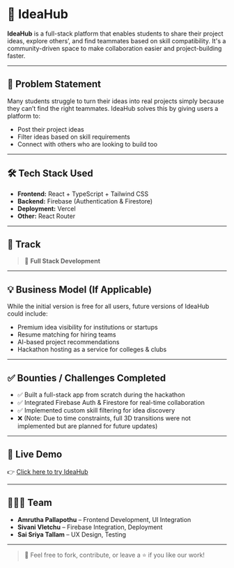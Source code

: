 # 🚀 IdeaHub

**IdeaHub** is a full-stack platform that enables students to share their project ideas, explore others’, and find teammates based on skill compatibility. It's a community-driven space to make collaboration easier and project-building faster.

---

## 🎯 Problem Statement

Many students struggle to turn their ideas into real projects simply because they can’t find the right teammates. IdeaHub solves this by giving users a platform to:
- Post their project ideas
- Filter ideas based on skill requirements
- Connect with others who are looking to build too

---

## 🛠️ Tech Stack Used

- **Frontend:** React + TypeScript + Tailwind CSS  
- **Backend:** Firebase (Authentication & Firestore)  
- **Deployment:** Vercel  
- **Other:** React Router

---

## 🎯 Track

> 🧩 **Full Stack Development**

---

## 💡 Business Model (If Applicable)

While the initial version is free for all users, future versions of IdeaHub could include:
- Premium idea visibility for institutions or startups
- Resume matching for hiring teams
- AI-based project recommendations
- Hackathon hosting as a service for colleges & clubs

---

## ✅ Bounties / Challenges Completed

- ✅ Built a full-stack app from scratch during the hackathon
- ✅ Integrated Firebase Auth & Firestore for real-time collaboration
- ✅ Implemented custom skill filtering for idea discovery
- ❌ (Note: Due to time constraints, full 3D transitions were not implemented but are planned for future updates)

---

## 🔗 Live Demo

👉 [Click here to try IdeaHub](https://idea-hub-27dl.vercel.app)

---

## 👨‍👩‍👧 Team

- **Amrutha Pallapothu** – Frontend Development, UI Integration  
- **Sivani Vletchu** – Firebase Integration, Deployment  
- **Sai Sriya Tallam** – UX Design, Testing  

---

> 💬 Feel free to fork, contribute, or leave a ⭐ if you like our work!
